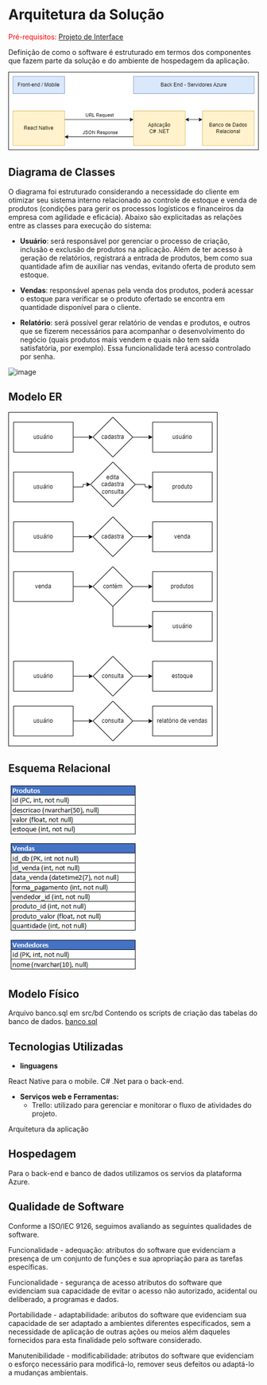 # Arquitetura da Solução

<span style="color:red">Pré-requisitos: <a href="3-Projeto de Interface.md"> Projeto de Interface</a></span>

Definição de como o software é estruturado em termos dos componentes que fazem parte da solução e do ambiente de hospedagem da aplicação.

![Arquitetura da Solução](img/arquitetura_solucao.png)

## Diagrama de Classes


O diagrama foi estruturado considerando a necessidade do cliente em otimizar seu sistema interno relacionado ao controle de estoque e venda de produtos (condições para gerir os processos logísticos e financeiros da empresa com agilidade e eficácia). Abaixo são explicitadas as relações entre as classes para execução do sistema:

 - **Usuário**: será responsável por gerenciar o processo de criação, inclusão e exclusão de produtos na aplicação. Além de ter acesso à geração de relatórios, registrará a entrada de produtos, bem como sua quantidade afim de auxiliar nas vendas, evitando oferta de produto sem estoque. 

 - **Vendas**: responsável apenas pela venda dos produtos, poderá acessar o estoque para verificar se o produto ofertado se encontra em quantidade disponível para o cliente.

 - **Relatório**: será possível gerar relatório de vendas e produtos, e outros que se fizerem necessários para acompanhar o desenvolvimento do negócio (quais produtos mais vendem e quais não tem saída satisfatória, por exemplo). Essa funcionalidade terá acesso controlado por senha.

![image](https://user-images.githubusercontent.com/106809153/235804576-b82cf41a-7ff9-4429-8be7-da0881c15f1e.png)

## Modelo ER

![Diagrama Entidade Relacioanmento](img/diagrama_ER.png)

## Esquema Relacional

![Tabelas](img/tabelas.png)

## Modelo Físico

Arquivo banco.sql em src/bd
Contendo os scripts de criação das tabelas do banco de dados.
<a href="src/bd/banco.sql"> banco.sql</a>

## Tecnologias Utilizadas

- **linguagens** 

React Native para o mobile.
C# .Net para o back-end.

- **Serviços web e Ferramentas:**
  - Trello:  utilizado para gerenciar e monitorar o fluxo de atividades do projeto.

 
Arquitetura da aplicação


## Hospedagem

Para o back-end e banco de dados utilizamos os servios da plataforma Azure.


## Qualidade de Software

Conforme a ISO/IEC 9126, seguimos avaliando as seguintes qualidades de software.

Funcionalidade - adequação: atributos do software que evidenciam a presença de um conjunto de funções e sua apropriação para as tarefas específicas.

Funcionalidade - segurança de acesso atributos do software que evidenciam sua capacidade de evitar o acesso não autorizado, acidental ou deliberado, a programas e dados.

Portabilidade - adaptabilidade: aributos do software que evidenciam sua capacidade de ser adaptado a ambientes diferentes especificados, sem a necessidade de aplicação de outras ações ou meios além daqueles fornecidos para esta finalidade pelo software considerado.

Manutenibilidade - modificabilidade: atributos do software que evidenciam o esforço necessário para modificá-lo, remover seus defeitos ou adaptá-lo a mudanças ambientais.
